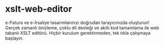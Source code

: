# xslt-web-editor
e-Fatura ve e-İrsaliye tasarımlarınızı doğrudan tarayıcınızda oluşturun! Gerçek zamanlı önizleme, çoklu dil desteği ve akıllı kod tamamlama ile web tabanlı XSLT editörü. Hiçbir kurulum gerektirmeden, tek tıkla çalışmaya başlayın.
